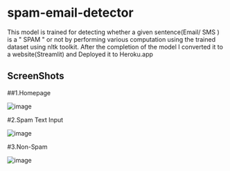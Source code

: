 # spam-email-detector

This model is trained for detecting whether a given sentence(Email/ SMS ) is a " SPAM " or not by performing various computation using the trained dataset using nltk toolkit.
After the completion of the model I converted it to a website(Streamlit) and Deployed it to Heroku.app

## ScreenShots

##1.Homepage

![image](https://user-images.githubusercontent.com/76623158/189981700-9cf3a7bb-4591-45fd-aa41-f85b3d788109.png)


#2.Spam Text Input

![image](https://user-images.githubusercontent.com/76623158/189982814-5d9042be-1085-4676-8704-156656a4b943.png)


#3.Non-Spam

![image](https://user-images.githubusercontent.com/76623158/189983133-cbf6dddb-244a-443f-80ee-162cb7abaf89.png)

